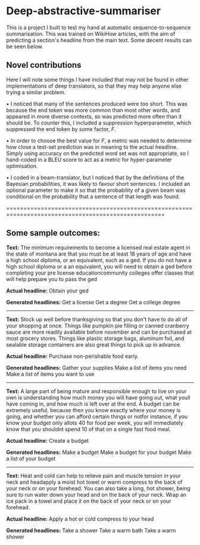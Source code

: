 # Deep-abstractive-summariser

This is a project I built to test my hand at automatic sequence-to-sequence summarisation. This was trained on WikiHow articles, with the aim of predicting a section's headline from the main text. Some decent results can be seen below.

## Novel contributions

Here I will note some things I have included that may not be found in other implementations of deep translators, so that they may help anyone else trying a similar problem.

• I noticed that many of the sentences produced were too short. This was because the end token was more common than most other words, and appeared in more diverse contexts, so was predicted more often than it should be. To counter this, I included a suppression hyperparameter, which suppressed the end token by some factor, _F_.

• In order to choose the best value for _F_, a metric was needed to determine how close a test-set prediction was in meaning to the actual headline. Simply using accuracy on the predicted word set was not appropriate, so I hand-coded in a BLEU score to act as a metric for hyper-parameter optimisation.

• I coded in a beam-translator, but I noticed that by the definitions of the Bayesian probabilities, it was likely to favour short sentences. I included an optional parameter to make it so that the probability of a given beam was conditional on the probability that a sentence of that length was found.

====================================================================================================

## Some sample outcomes:

__Text:__ The minimum requirements to become a licensed real estate agent in the state of montana are that you must be at least 18 years of age and have a high school diploma, or an equivalent, such as a ged. If you do not have a high school diploma or a an equivalent, you will need to obtain a ged before completing your pre license educationcommunity colleges offer classes that will help prepare you to pass the ged

__Actual headline:__ Obtain your ged

__Generated headlines:__
    Get a license
    Get a degree
    Get a college degree

--------------------------------------------------------------------------------------------------------------

__Text:__ Stock up well before thanksgiving so that you don't have to do all of your shopping at once. Things like pumpkin pie filling or canned cranberry sauce are more readily available before november and can be purchased at most grocery stores. Things like plastic storage bags, aluminum foil, and sealable storage containers are also great things to pick up in advance.

__Actual headline:__ Purchase non-perishable food early.

__Generated headlines:__
    Gather your supplies
    Make a list of items you need
    Make a list of items you want to use
    
--------------------------------------------------------------------------------------------------------------

__Text:__ A large part of being mature and responsible enough to live on your own is understanding how much money you will have going out, what youll have coming in, and how much is left over at the end. A budget can be extremely useful, because then you know exactly where your money is going, and whether you can afford certain things or notfor instance, if you know your budget only allots 40 for food per week, you will immediately know that you shouldnt spend 10 of that on a single fast food meal.

__Actual headline:__ Create a budget

__Generated headlines:__
    Make a budget
    Make a budget for your budget
    Make a list of your budget
    
--------------------------------------------------------------------------------------------------------------

__Text:__ Heat and cold can help to relieve pain and muscle tension in your neck and headapply a moist hot towel or warm compress to the back of your neck or on your forehead. You can also take a long, hot shower, being sure to run water down your head and on the back of your neck. Wrap an ice pack in a towel and place it on the back of your neck or on your forehead.

__Actual headline:__ Apply a hot or cold compress to your head

__Generated headlines:__
    Take a shower
    Take a warm bath
    Take a warm shower
